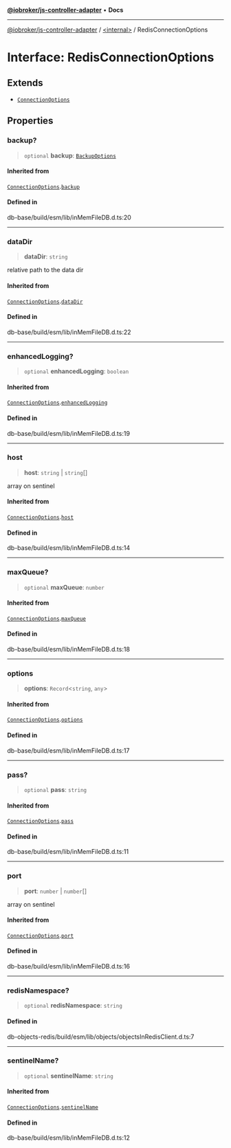 [**@iobroker/js-controller-adapter**](../../README.md) • **Docs**

***

[@iobroker/js-controller-adapter](../../globals.md) / [\<internal\>](../README.md) / RedisConnectionOptions

# Interface: RedisConnectionOptions

## Extends

- [`ConnectionOptions`](ConnectionOptions.md)

## Properties

### backup?

> `optional` **backup**: [`BackupOptions`](BackupOptions.md)

#### Inherited from

[`ConnectionOptions`](ConnectionOptions.md).[`backup`](ConnectionOptions.md#backup)

#### Defined in

db-base/build/esm/lib/inMemFileDB.d.ts:20

***

### dataDir

> **dataDir**: `string`

relative path to the data dir

#### Inherited from

[`ConnectionOptions`](ConnectionOptions.md).[`dataDir`](ConnectionOptions.md#datadir)

#### Defined in

db-base/build/esm/lib/inMemFileDB.d.ts:22

***

### enhancedLogging?

> `optional` **enhancedLogging**: `boolean`

#### Inherited from

[`ConnectionOptions`](ConnectionOptions.md).[`enhancedLogging`](ConnectionOptions.md#enhancedlogging)

#### Defined in

db-base/build/esm/lib/inMemFileDB.d.ts:19

***

### host

> **host**: `string` \| `string`[]

array on sentinel

#### Inherited from

[`ConnectionOptions`](ConnectionOptions.md).[`host`](ConnectionOptions.md#host)

#### Defined in

db-base/build/esm/lib/inMemFileDB.d.ts:14

***

### maxQueue?

> `optional` **maxQueue**: `number`

#### Inherited from

[`ConnectionOptions`](ConnectionOptions.md).[`maxQueue`](ConnectionOptions.md#maxqueue)

#### Defined in

db-base/build/esm/lib/inMemFileDB.d.ts:18

***

### options

> **options**: `Record`\<`string`, `any`\>

#### Inherited from

[`ConnectionOptions`](ConnectionOptions.md).[`options`](ConnectionOptions.md#options)

#### Defined in

db-base/build/esm/lib/inMemFileDB.d.ts:17

***

### pass?

> `optional` **pass**: `string`

#### Inherited from

[`ConnectionOptions`](ConnectionOptions.md).[`pass`](ConnectionOptions.md#pass)

#### Defined in

db-base/build/esm/lib/inMemFileDB.d.ts:11

***

### port

> **port**: `number` \| `number`[]

array on sentinel

#### Inherited from

[`ConnectionOptions`](ConnectionOptions.md).[`port`](ConnectionOptions.md#port)

#### Defined in

db-base/build/esm/lib/inMemFileDB.d.ts:16

***

### redisNamespace?

> `optional` **redisNamespace**: `string`

#### Defined in

db-objects-redis/build/esm/lib/objects/objectsInRedisClient.d.ts:7

***

### sentinelName?

> `optional` **sentinelName**: `string`

#### Inherited from

[`ConnectionOptions`](ConnectionOptions.md).[`sentinelName`](ConnectionOptions.md#sentinelname)

#### Defined in

db-base/build/esm/lib/inMemFileDB.d.ts:12
